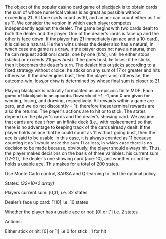 The object of the popular casino card game of blackjack is to obtain cards the sum of whose numerical values is as great as possible without exceeding 21. All face cards count as 10, and an ace can count either as 1 or as 11. We consider the version in which each player competes independently against the dealer. The game begins with two cards dealt to both the dealer and the player. One of the dealer's cards is face up and the other is face down. If the player has 21 immediately (an ace and a 10-card), it is called a natural. He then wins unless the dealer also has a natural, in which case the game is a draw. If the player does not have a natural, then he can request additional cards, one by one (*hits*), until he either stops (*sticks*) or exceeds 21(*goes bust*). If he goes bust, he loses; if he sticks, then it becomes the dealer's turn. The dealer hits or sticks according to a fixed strategy without choice: he sticks on any sum of 17 or greater and hits otherwise. If the dealer goes bust, then the player wins; otherwise, the outcome-win, loss,or draw is determined by whose final sum is closer to 21.

Playing blackjack is naturally formulated as an episodic finite MDP. Each game of blackjack is an episode. Rewards of +1, -1, and 0 are given for winning, losing, and drawing, respectively. All rewards within a game are zero, and we do not discount($\gamma$ = 1): therefore these terminal rewards are also the returns. The player's actions are to hit or to stick. The states depend on the player's cards and the dealer's showing card. We assume that cards are dealt from an infinite deck (i.e., with replacement) so that there is no advantage to keeping track of the cards already dealt. If the player holds an ace that he could count as 11 without going bust, then the ace is said to be usable. In this case, it is always counted as 11 because counting it as 1 would make the sum 11 or less, in which case there is no decision to be made because, obviously, the player should always hit. Thus, the player makes decisions on the basis of three variables: his current sum (12-21), the dealer's one showing card (ace-10), and whether or not he holds a usable ace. This makes for a total of 200 states. 

Use Monte Carlo control, SARSA and Q-learning to find the optimal policy.





States: *(32\*10\*2 array)* 

Players current sum: [0,31] i.e. 32 states

Dealer’s face up card: [1,10] i.e. 10 states

Whether the player has a usable ace or not: [0] or [1] i.e. 2 states

Actions: 

Either stick or hit: [0] or [1] i.e 0 for stick , 1 for hit